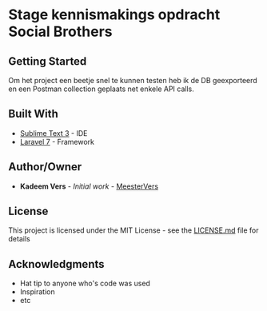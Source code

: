 # Stage kennismakings opdracht Social Brothers

## Getting Started
Om het project een beetje snel te kunnen testen heb ik de DB geexporteerd en een Postman collection geplaats net enkele API calls.

## Built With

* [Sublime Text 3](https://www.sublimetext.com/3) - IDE
* [Laravel 7](https://eclipse.org/oxygen/) - Framework

## Author/Owner
* **Kadeem Vers** - *Initial work* - [MeesterVers](https://github.com/MeesterVers)

## License

This project is licensed under the MIT License - see the [LICENSE.md](LICENSE.md) file for details

## Acknowledgments

* Hat tip to anyone who's code was used
* Inspiration
* etc
